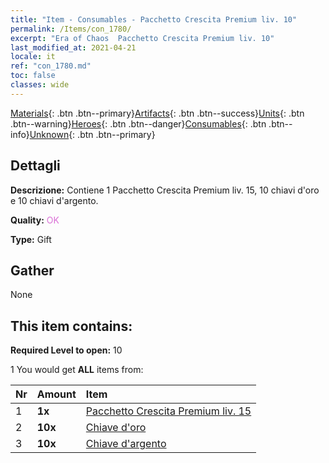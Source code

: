 ```yaml
---
title: "Item - Consumables - Pacchetto Crescita Premium liv. 10"
permalink: /Items/con_1780/
excerpt: "Era of Chaos  Pacchetto Crescita Premium liv. 10"
last_modified_at: 2021-04-21
locale: it
ref: "con_1780.md"
toc: false
classes: wide
---
```

 [Materials](/it/Items/){: .btn .btn--primary}[Artifacts](/it/Items/Artifacts/){: .btn .btn--success}[Units](/it/Items/Units/){: .btn .btn--warning}[Heroes](/it/Items/Heroes/){: .btn .btn--danger}[Consumables](/it/Items/Consumables/){: .btn .btn--info}[Unknown](/it/Items/Unknown/){: .btn .btn--primary}

## Dettagli
 **Descrizione:** Contiene 1 Pacchetto Crescita Premium liv. 15, 10 chiavi d'oro e 10 chiavi d'argento.

 **Quality:** <span style="color: #DA70D6">OK</span>

 **Type:** Gift

## Gather

  None

## This item contains:

 **Required Level to open:** 10

 1 You would get **ALL** items  from:

  | Nr | Amount |     Item    |
  |:---|:-------|:------------|
  | 1 |  **1x** | [Pacchetto Crescita Premium liv. 15](/it/Items/con_1781/) |  | 
  | 2 |  **10x** | [Chiave d'oro](/it/Items/con_783/) |  | 
  | 3 |  **10x** | [Chiave d'argento](/it/Items/con_693/) |  | 
